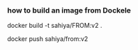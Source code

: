 ### how to build an image from Dockele

docker build -t sahiya/FROM:v2 .

docker push sahiya/from:v2 